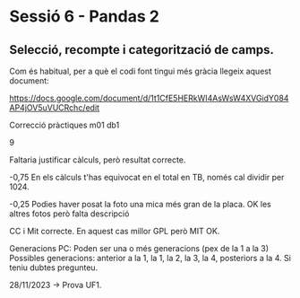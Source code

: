 # Sessió 6 - Pandas 2

## Selecció, recompte i categorització de camps.

Com és habitual, per a què el codi font tingui més gràcia llegeix aquest document:

https://docs.google.com/document/d/1t1CfE5HERkWI4AsWsW4XVGidY084AP4jOV5uVUCRchc/edit

Correcció pràctiques m01 db1

9

Faltaria justificar càlculs, però resultat correcte.

-0,75
En els càlculs t'has equivocat en el total en TB, només cal dividir per 1024.

-0,25 
Podies haver posat la foto una mica més gran de la placa.
OK les altres fotos però falta descripció

CC i Mit correcte. En aquest cas millor GPL però MIT OK.

Generacions PC: 
Poden ser una o més generacions (pex de la 1 a la 3)
Possibles generacions: anterior a la 1, la 1, la 2, la 3, la 4, posteriors a la 4.
Si teniu dubtes pregunteu. 


28/11/2023 -> Prova UF1.